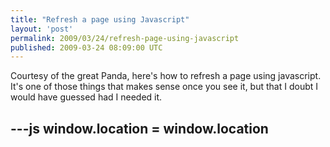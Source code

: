 ```yaml
---
title: "Refresh a page using Javascript"
layout: 'post'
permalink: 2009/03/24/refresh-page-using-javascript
published: 2009-03-24 08:09:00 UTC
---
```

Courtesy of the great Panda, here's how to refresh a page using javascript. It's one of those things that makes sense once you see it, but that I doubt I would have guessed had I needed it.

---js
window.location = window.location
---
